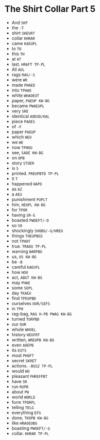 # The Shirt Collar Part 5

* And `SKP`
* the `-T`
* shirt `SHEURT`
* collar `KHRAR`
* came `KAEUPL`
* to `TO`
* this `TH`
* at `AT`
* last. `HRAFT TP-PL`
* All `AUL`
* rags `RAG/-S`
* were `WR`
* made `PHAED`
* into `TPHAO`
* white `WHAOEUT`
* paper, `PAEUP KW-BG`
* became `PWAEUPL`
* very `SRE`
* identical `AOEUD/KAL`
* piece `PAOES`
* of `-F`
* paper `PAEUP`
* which `WEU`
* we `WE`
* now `TPHOU`
* see, `SAOE KW-BG`
* on `OPB`
* story `STOER`
* is `S`
* printed. `PREUPBTD TP-PL`
* it `T`
* happened `HAPD`
* as `AZ`
* a `AEU`
* punishment `PUPLT`
* him, `HEUPL KW-BG`
* for `TPOR`
* having `SR-G`
* boasted `PWOEFT/-D`
* so `SO`
* shockingly `SHOBG/-G/HREU`
* things `THEUPBGS`
* not `TPHOT`
* true. `TRAOU TP-PL`
* warning `WARPBG`
* us, `US KW-BG`
* be `-B`
* careful `KAEUFL`
* how `HOU`
* act, `ABGT KW-BG`
* may `PHAE`
* some `SOPL`
* day `TKAEU`
* find `TPEUPBD`
* ourselves `OUR/SEFS`
* in `TPH`
* rag-bag, `RAG H-PB PWAG KW-BG`
* turned `TURPBD`
* our `OUR`
* whole `WHOEL`
* history `HEUFRT`
* written, `WREUPB KW-BG`
* even `AOEPB`
* its `EUTS`
* most `PHOFT`
* secret `SKRET`
* actions. `-BGSZ TP-PL`
* would `WO`
* pleasant `PHREFPBT`
* have `SR`
* run `RUPB`
* about `PW`
* world `WORLD`
* form `TPORPL`
* telling `TELG`
* everything `EFG`
* done, `TKOPB KW-BG`
* like `HRAOEUBG`
* boasting `PWOEFT/-G`
* collar. `KHRAR TP-PL`
